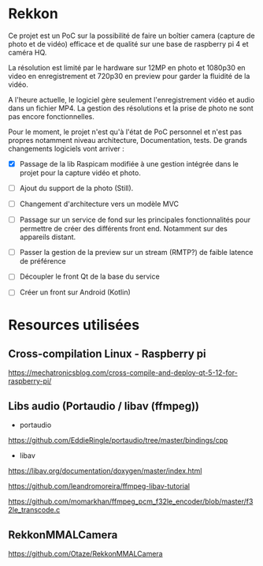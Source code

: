 # Rekkon

Ce projet est un PoC sur la possibilité de faire un boîtier camera (capture de photo et de vidéo) efficace et de qualité sur une base de raspberry pi 4 et caméra HQ.

La résolution est limité par le hardware sur 12MP en photo et 1080p30 en video en enregistrement et 720p30 en preview pour garder la fluidité de la vidéo. 

A l'heure actuelle, le logiciel gère seulement l'enregistrement vidéo et audio dans un fichier MP4. La gestion des résolutions et la prise de photo ne sont pas encore fonctionnelles.

Pour le moment, le projet n'est qu'à l'état de PoC personnel et n'est pas propres notamment niveau architecture, Documentation, tests.
De grands changements logiciels vont arriver :

- [x] Passage de la lib Raspicam modifiée à une gestion intégrée dans le projet pour la capture vidéo et photo.
- [ ] Ajout du support de la photo (Still).
- [ ] Changement d'architecture vers un modèle MVC
- [ ] Passage sur un service de fond sur les principales fonctionnalités pour permettre de créer des différents front end. Notamment sur des appareils distant.
- [ ] Passer la gestion de la preview sur un stream (RMTP?) de faible latence de préférence
- [ ] Découpler le front Qt de la base du service
- [ ] Créer un front sur Android (Kotlin)


# Resources utilisées
## Cross-compilation Linux - Raspberry pi

https://mechatronicsblog.com/cross-compile-and-deploy-qt-5-12-for-raspberry-pi/

## Libs audio (Portaudio / libav (ffmpeg))

- portaudio
  
https://github.com/EddieRingle/portaudio/tree/master/bindings/cpp

- libav
  
https://libav.org/documentation/doxygen/master/index.html

https://github.com/leandromoreira/ffmpeg-libav-tutorial

https://github.com/momarkhan/ffmpeg_pcm_f32le_encoder/blob/master/f32le_transcode.c


## RekkonMMALCamera
https://github.com/Otaze/RekkonMMALCamera